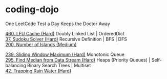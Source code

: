 # coding-dojo
One LeetCode Test a Day Keeps the Doctor Away



[460. LFU Cache (Hard)](Day1.md) Doubly Linked List | OrderedDict\
[37. Sudoku Solver (Hard)](Day1.md) Recursive Definition | BFS | DFS\
[200. Number of Islands (Medium)](Day1.md)

[239. Sliding Window Maximum (Hard)](Day2.md) Monotonic Queue\
[295. Find Median from Data Stream (Hard)](Day2.md) Heaps (Priority Queues) | Self-balancing Binary Search Trees | Multiset\
[42. Trapping Rain Water (Hard)](Day2.md)
